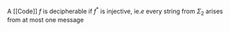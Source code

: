 A [[Code]] $f$ is decipherable if $f^{*}$ is injective, ie.$e$ every string from $\Sigma_{2}$ arises from at most one message